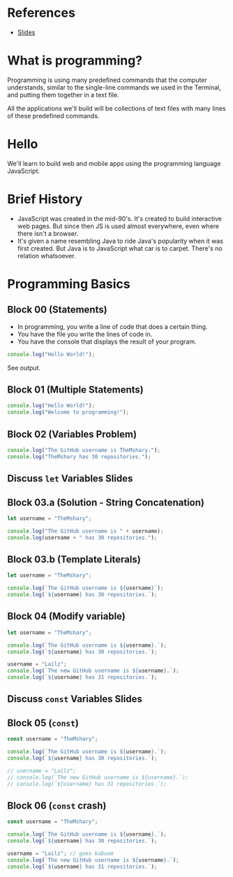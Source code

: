 # References

- [Slides](https://docs.google.com/presentation/d/1P8MPXUktK_viz0AO2Vqu4WKPrCiWLh7CGbiKrTztLcU/edit#slide=id.g44b02ef8a3_0_213)

# What is programming?

Programming is using many predefined commands that the computer understands, similar to the single-line commands we used in the Terminal, and putting them together in a text file.

All the applications we'll build will be collections of text files with many lines of these predefined commands.

# Hello

We'll learn to build web and mobile apps using the programming language JavaScript.

# Brief History

- JavaScript was created in the mid-90's. It's created to build interactive web pages. But since then JS is used almost everywhere, even where there isn't a browser.
- It's given a name resembling Java to ride Java's popularity when it was first created. But Java is to JavaScript what car is to carpet. There's no relation whatsoever.

# Programming Basics

## Block 00 (Statements)

- In programming, you write a line of code that does a certain thing.
- You have the file you write the lines of code in.
- You have the console that displays the result of your program.

```javascript
console.log("Hello World!");
```

See output.

## Block 01 (Multiple Statements)

```javascript
console.log("Hello World!");
console.log("Welcome to programming!");
```

## Block 02 (Variables Problem)

```javascript
console.log("The GitHub username is TheMshary.");
console.log("TheMshary has 30 repositories.");
```

## Discuss `let` Variables Slides

## Block 03.a (Solution - String Concatenation)

```javascript
let username = "TheMshary";

console.log("The GitHub username is " + username);
console.log(username + " has 30 repositories.");
```

## Block 03.b (Template Literals)

```javascript
let username = "TheMshary";

console.log(`The GitHub username is ${username}`);
console.log(`${username} has 30 repositories.`);
```

## Block 04 (Modify variable)

```javascript
let username = "TheMshary";

console.log(`The GitHub username is ${username}.`);
console.log(`${username} has 30 repositories.`);

username = "Lailz";
console.log(`The new GitHub username is ${username}.`);
console.log(`${username} has 31 repositories.`);
```

## Discuss `const` Variables Slides

## Block 05 (`const`)

```javascript
const username = "TheMshary";

console.log(`The GitHub username is ${username}.`);
console.log(`${username} has 30 repositories.`);

// username = "Lailz";
// console.log(`The new GitHub username is ${username}.`);
// console.log(`${username} has 31 repositories.`);
```

## Block 06 (`const` crash)

```javascript
const username = "TheMshary";

console.log(`The GitHub username is ${username}.`);
console.log(`${username} has 30 repositories.`);

username = "Lailz"; // goes kaboom
console.log(`The new GitHub username is ${username}.`);
console.log(`${username} has 31 repositories.`);
```
